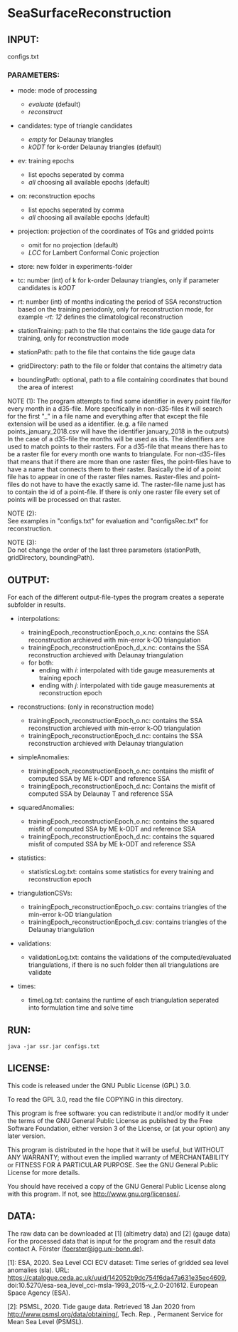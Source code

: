 SeaSurfaceReconstruction
=========================

INPUT:
---------------
configs.txt

### PARAMETERS:

- mode: mode of processing
	- *evaluate* (default)
	- *reconstruct*

- candidates: type of triangle candidates
	- *empty* for Delaunay triangles
	- *kODT* for k-order Delaunay triangles (default)

- ev: training epochs
	- list epochs seperated by comma
	- *all* choosing all available epochs (default)
			
- on: reconstruction epochs
	- list epochs seperated by comma
	- *all* choosing all available epochs (default)

- projection: projection of the coordinates of TGs and gridded points
	- omit for no projection (default)
	- *LCC* for Lambert Conformal Conic projection

- store: new folder in experiments-folder

- tc: number (int) of k for k-order Delaunay triangles, only if parameter candidates is *kODT*

- rt: number (int) of months indicating the period of SSA reconstruction based on the training periodonly, only for reconstruction mode, for example *-rt: 12* defines the climatological reconstruction

- stationTraining: path to the file that contains the tide gauge data for training, only for reconstruction mode

- stationPath: path to the file that contains the tide gauge data

- gridDirectory: path to the file or folder that contains the altimetry data

- boundingPath: optional, path to a file containing coordinates that bound the area of interest


NOTE (1): 
	The program attempts to find some identifier in every point file/for every month in a d35-file. 
	More specifically in non-d35-files it will search for the first "_" in a file name and everything after 
	that except the file extension will be used as a identifier. (e.g. a file named points_january_2018.csv will 
	have the identifier january_2018 in the outputs)
	In the case of a d35-file the months will be used as ids. 
	The identifiers are used to match points to their rasters. For a d35-file that means there has to be a 
	raster file for every month one wants to triangulate. 
	For non-d35-files that means that if there are more than one raster files, the point-files have to have 
	a name that connects them to their raster. Basically the id of a point file has to appear in one of the 
	raster files names. Raster-files and point-files do not have to have the exactly same id. The raster-file name
	just has to contain the id of a point-file. 
	If there is only one raster file every set of points will be processed on that raster.

NOTE (2): 	
	See examples in "configs.txt" for evaluation and "configsRec.txt" for reconstruction.

NOTE (3): 	
	Do not change the order of the last three parameters (stationPath, gridDirectory, boundingPath).
 											
OUTPUT: 
---------------

For each of the different output-file-types the program creates a seperate subfolder in results.

- interpolations:
	- trainingEpoch_reconstructionEpoch_o_x.nc: contains the SSA reconstruction archieved with min-error k-OD triangulation
	- trainingEpoch_reconstructionEpoch_d_x.nc: contains the SSA reconstruction archieved with Delaunay triangulation
	- for both: 
		- ending with *i*: interpolated with tide gauge measurements at training epoch
		- ending with *j*: interpolated with tide gauge measurements at reconstruction epoch

- reconstructions: (only in reconstruction mode)
	- trainingEpoch_reconstructionEpoch_o.nc: contains the SSA reconstruction archieved with min-error k-OD triangulation
	- trainingEpoch_reconstructionEpoch_d.nc: contains the SSA reconstruction archieved with Delaunay triangulation
		
- simpleAnomalies:
	- trainingEpoch_reconstructionEpoch_o.nc: contains the misfit of computed SSA by ME k-ODT and reference SSA
	- trainingEpoch_reconstructionEpoch_d.nc: Contains the misfit of computed SSA by Delaunay T and reference SSA
											
- squaredAnomalies: 
	- trainingEpoch_reconstructionEpoch_o.nc: contains the squared misfit of computed SSA by ME k-ODT and reference SSA										
	- trainingEpoch_reconstructionEpoch_d.nc: contains the squared misfit of computed SSA by ME k-ODT and reference SSA 
										
- statistics: 
	- statisticsLog.txt: contains some statistics for every training and reconstruction epoch
	
- triangulationCSVs:
	- trainingEpoch_reconstructionEpoch_o.csv: contains triangles of the min-error k-OD triangulation
	- trainingEpoch_reconstructionEpoch_d.csv: contains triangles of the Delaunay triangulation
				
- validations: 
	- validationLog.txt: contains the validations of the computed/evaluated triangulations, if there is no such folder then all triangulations are validate

- times:
	- timeLog.txt: contains the runtime of each triangulation seperated into formulation time and solve time
	
RUN:
---------------
	java -jar ssr.jar configs.txt


LICENSE:
---------------


This code is released under the GNU Public License (GPL) 3.0.

To read the GPL 3.0, read the file COPYING in this directory.

This program is free software: you can redistribute it and/or modify
it under the terms of the GNU General Public License as published by
the Free Software Foundation, either version 3 of the License, or
(at your option) any later version.

This program is distributed in the hope that it will be useful,
but WITHOUT ANY WARRANTY; without even the implied warranty of
MERCHANTABILITY or FITNESS FOR A PARTICULAR PURPOSE. See the
GNU General Public License for more details.

You should have received a copy of the GNU General Public License
along with this program. If not, see <http://www.gnu.org/licenses/>.


DATA:
---------------

The raw data can be downloaded at [1] (altimetry data) and [2] (gauge data)
For the processed data that is input for the program and the result data contact A. Förster (foerster@igg.uni-bonn.de).


[1]: ESA, 2020. Sea Level CCI ECV dataset: Time series of gridded sea level anomalies (sla). 
URL: https://catalogue.ceda.ac.uk/uuid/142052b9dc754f6da47a631e35ec4609,
doi:10.5270/esa-sea\_level\_cci-msla-1993\_2015-v\_2.0-201612.
European Space Agency (ESA).

[2]: PSMSL, 2020. Tide gauge data. Retrieved 18 Jan 2020
from http://www.psmsl.org/data/obtaining/, Tech. Rep. ,
Permanent Service for Mean Sea Level (PSMSL).
